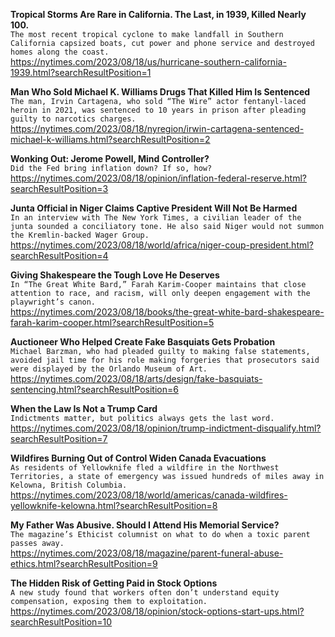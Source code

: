 **Tropical Storms Are Rare in California. The Last, in 1939, Killed Nearly 100.**\
`The most recent tropical cyclone to make landfall in Southern California capsized boats, cut power and phone service and destroyed homes along the coast.`\
https://nytimes.com/2023/08/18/us/hurricane-southern-california-1939.html?searchResultPosition=1

**Man Who Sold Michael K. Williams Drugs That Killed Him Is Sentenced**\
`The man, Irvin Cartagena, who sold “The Wire” actor fentanyl-laced heroin in 2021, was sentenced to 10 years in prison after pleading guilty to narcotics charges.`\
https://nytimes.com/2023/08/18/nyregion/irwin-cartagena-sentenced-michael-k-williams.html?searchResultPosition=2

**Wonking Out: Jerome Powell, Mind Controller?**\
`Did the Fed bring inflation down? If so, how?`\
https://nytimes.com/2023/08/18/opinion/inflation-federal-reserve.html?searchResultPosition=3

**Junta Official in Niger Claims Captive President Will Not Be Harmed**\
`In an interview with The New York Times, a civilian leader of the junta sounded a conciliatory tone. He also said Niger would not summon the Kremlin-backed Wager Group.`\
https://nytimes.com/2023/08/18/world/africa/niger-coup-president.html?searchResultPosition=4

**Giving Shakespeare the Tough Love He Deserves**\
`In “The Great White Bard,” Farah Karim-Cooper maintains that close attention to race, and racism, will only deepen engagement with the playwright’s canon.`\
https://nytimes.com/2023/08/18/books/the-great-white-bard-shakespeare-farah-karim-cooper.html?searchResultPosition=5

**Auctioneer Who Helped Create Fake Basquiats Gets Probation**\
`Michael Barzman, who had pleaded guilty to making false statements, avoided jail time for his role making forgeries that prosecutors said were displayed by the Orlando Museum of Art.`\
https://nytimes.com/2023/08/18/arts/design/fake-basquiats-sentencing.html?searchResultPosition=6

**When the Law Is Not a Trump Card**\
`Indictments matter, but politics always gets the last word.`\
https://nytimes.com/2023/08/18/opinion/trump-indictment-disqualify.html?searchResultPosition=7

**Wildfires Burning Out of Control Widen Canada Evacuations**\
`As residents of Yellowknife fled a wildfire in the Northwest Territories, a state of emergency was issued hundreds of miles away in Kelowna, British Columbia.`\
https://nytimes.com/2023/08/18/world/americas/canada-wildfires-yellowknife-kelowna.html?searchResultPosition=8

**My Father Was Abusive. Should I Attend His Memorial Service?**\
`The magazine’s Ethicist columnist on what to do when a toxic parent passes away.`\
https://nytimes.com/2023/08/18/magazine/parent-funeral-abuse-ethics.html?searchResultPosition=9

**The Hidden Risk of Getting Paid in Stock Options**\
`A new study found that workers often don’t understand equity compensation, exposing them to exploitation.`\
https://nytimes.com/2023/08/18/opinion/stock-options-start-ups.html?searchResultPosition=10

